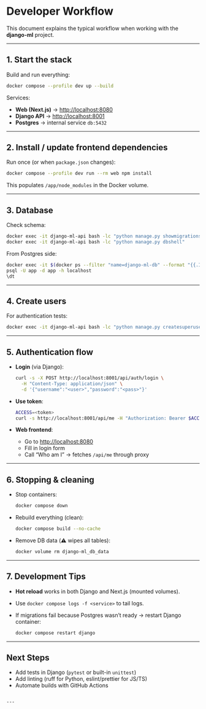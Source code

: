# Developer Workflow

This document explains the typical workflow when working with the **django-ml** project.

---

## 1. Start the stack

Build and run everything:

```bash
docker compose --profile dev up --build
````

Services:

* **Web (Next.js)** → [http://localhost:8080](http://localhost:8080)
* **Django API** → [http://localhost:8001](http://localhost:8001)
* **Postgres** → internal service `db:5432`

---

## 2. Install / update frontend dependencies

Run once (or when `package.json` changes):

```bash
docker compose --profile dev run --rm web npm install
```

This populates `/app/node_modules` in the Docker volume.

---

## 3. Database

Check schema:

```bash
docker exec -it django-ml-api bash -lc "python manage.py showmigrations"
docker exec -it django-ml-api bash -lc "python manage.py dbshell"
```

From Postgres side:

```bash
docker exec -it $(docker ps --filter "name=django-ml-db" --format "{{.ID}}") bash
psql -U app -d app -h localhost
\dt
```

---

## 4. Create users

For authentication tests:

```bash
docker exec -it django-ml-api bash -lc "python manage.py createsuperuser"
```

---

## 5. Authentication flow

* **Login** (via Django):

  ```bash
  curl -s -X POST http://localhost:8001/api/auth/login \
    -H "Content-Type: application/json" \
    -d '{"username":"<user>","password":"<pass>"}'
  ```

* **Use token**:

  ```bash
  ACCESS=<token>
  curl -s http://localhost:8001/api/me -H "Authorization: Bearer $ACCESS"
  ```

* **Web frontend**:

  * Go to [http://localhost:8080](http://localhost:8080)
  * Fill in login form
  * Call “Who am I” → fetches `/api/me` through proxy

---

## 6. Stopping & cleaning

* Stop containers:

  ```bash
  docker compose down
  ```
* Rebuild everything (clean):

  ```bash
  docker compose build --no-cache
  ```
* Remove DB data (⚠️ wipes all tables):

  ```bash
  docker volume rm django-ml_db_data
  ```

---

## 7. Development Tips

* **Hot reload** works in both Django and Next.js (mounted volumes).
* Use `docker compose logs -f <service>` to tail logs.
* If migrations fail because Postgres wasn’t ready → restart Django container:

  ```bash
  docker compose restart django
  ```

---

## Next Steps

* Add tests in Django (`pytest` or built-in `unittest`)
* Add linting (ruff for Python, eslint/prettier for JS/TS)
* Automate builds with GitHub Actions

```

---